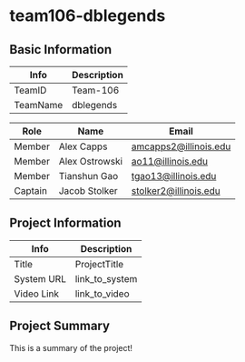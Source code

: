 # team106-dblegends

## Basic Information

|   Info      |        Description     |
| ----------- | ---------------------- |
| TeamID      |        Team-106        |
| TeamName    |        dblegends       |

|   Role      |        Name            |         Email           |
| ----------- | ---------------------- | ----------------------- |
|    Member   |       Alex Capps       |  amcapps2@illinois.edu  |
|    Member   |     Alex Ostrowski     |    ao11@illinois.edu    |
|    Member   |      Tianshun Gao      |   tgao13@illinois.edu   |
|    Captain  |     Jacob Stolker      |  stolker2@illinois.edu  |


## Project Information

|   Info      |        Description     |
| ----------- | ---------------------- |
|  Title      |       ProjectTitle     |
| System URL  |      link_to_system    |
| Video Link  |      link_to_video     |

## Project Summary

This is a summary of the project!
